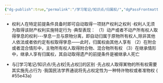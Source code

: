```yaml
---
{"dg-publish":true,"permalink":"/学习笔记/知识点/归属权/","dgPassFrontmatter":true}
---
```


- 权利人在特定前提条件具备时即可自动取得⼀项财产权利之权利
·权利人无须为取得该财产权利实施特定行为
·典型表现：
（1）动产或者不动产所有权人取得孳息的权利---孳息一旦与原物分离，即自动归属于原物所有权人,除非其他人依法或者依约定有权取得孳息——此时，归属权由其他人享有
（2）在附合或者混合情形中，主物所有权人取得附合物、混合物所有权
（3）在继承情形中，继承人享有归属权，其自动取得遗产的前提条件是被继承人死亡

- 与[[学习笔记/知识点/先占权\|先占权]]的区别
·先占权人取得某物的所有权需要其实施先占行为
·我国民法学界通说将先占权定性为⼀种特许物权或者准物权
{ #55e43a}

